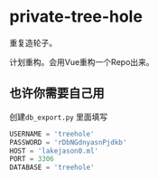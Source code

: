 # private-tree-hole
重复造轮子。

计划重构。会用Vue重构一个Repo出来。

## 也许你需要自己用
创建```db_export.py```
里面填写
```py
USERNAME = 'treehole'
PASSWORD = 'rDbNGdnyasnPjdkb'
HOST = 'lakejason0.ml'
PORT = 3306
DATABASE = 'treehole'
```
